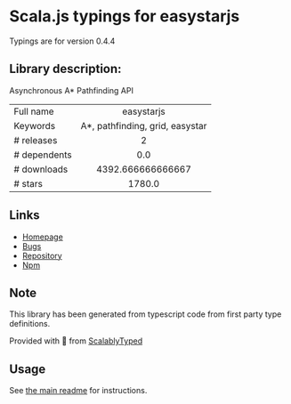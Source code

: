 
# Scala.js typings for easystarjs

Typings are for version 0.4.4

## Library description:
Asynchronous A* Pathfinding API

|                    |                 |
| ------------------ | :-------------: |
| Full name          | easystarjs |
| Keywords           | A*, pathfinding, grid, easystar |
| # releases         | 2 |
| # dependents       | 0.0 |
| # downloads        | 4392.666666666667 |
| # stars            | 1780.0 |

## Links
- [Homepage](http://www.easystarjs.com)
- [Bugs](https://github.com/prettymuchbryce/easystarjs/issues)
- [Repository](https://github.com/prettymuchbryce/easystarjs)
- [Npm](https://www.npmjs.com/package/easystarjs)
    


## Note
This library has been generated from typescript code from first party type definitions.

Provided with :purple_heart: from [ScalablyTyped](https://github.com/oyvindberg/ScalablyTyped)

## Usage
See [the main readme](../../readme.md) for instructions.


